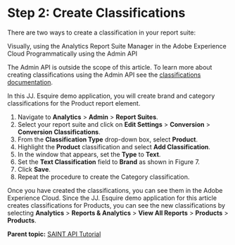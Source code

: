 # Step 2: Create Classifications

 

There are two ways to create a classification in your report suite:

Visually, using the Analytics Report Suite Manager in the Adobe Experience Cloud Programmatically using the Admin API

The Admin API is outside the scope of this article. To learn more about creating classifications using the Admin API see the [classifications documentation](../admin-api/methods/report_suite/r_GetClassifications.md).

In this JJ. Esquire demo application, you will create brand and category classifications for the Product report element.

1.  Navigate to **Analytics** \> **Admin** \> **Report Suites**.
2.  Select your report suite and click on **Edit Settings** \> **Conversion** \> **Conversion Classifications**.
3.  From the **Classification Type** drop-down box, select **Product**.
4.  Highlight the **Product** classification and select **Add Classification**.
5.  In the window that appears, set the **Type** to **Text**.
6.  Set the **Text Classification** field to **Brand** as shown in Figure 7.
7.  Click **Save**.
8.  Repeat the procedure to create the Category classification.

Once you have created the classifications, you can see them in the Adobe Experience Cloud. Since the JJ. Esquire demo application for this article creates classifications for Products, you can see the new classifications by selecting **Analytics** \> **Reports & Analytics** \> **View All Reports** \> **Products** \> **Products**.

**Parent topic:** [SAINT API Tutorial](c_SAINT_API_Overview.md)

